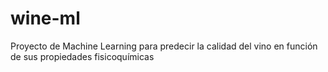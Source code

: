 # wine-ml
Proyecto de Machine Learning para predecir la calidad del vino en función de sus propiedades fisicoquímicas

